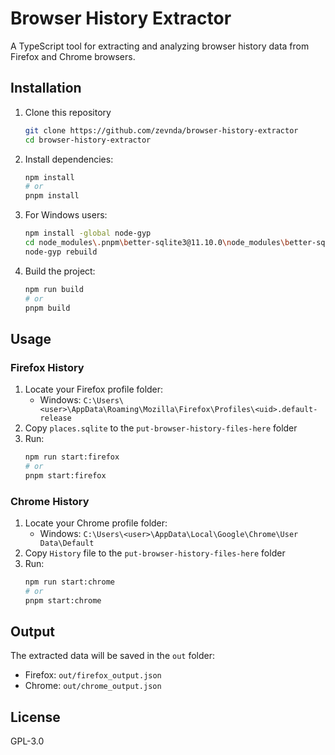# Browser History Extractor

A TypeScript tool for extracting and analyzing browser history data from Firefox and Chrome browsers.

## Installation

1. Clone this repository
   ```bash
   git clone https://github.com/zevnda/browser-history-extractor
   cd browser-history-extractor
   ```
2. Install dependencies:
   ```bash
   npm install
   # or
   pnpm install
   ```
3. For Windows users:
   ```bash
   npm install -global node-gyp
   cd node_modules\.pnpm\better-sqlite3@11.10.0\node_modules\better-sqlite3
   node-gyp rebuild
   ```
4. Build the project:
   ```bash
   npm run build
   # or
   pnpm build
   ```

## Usage

### Firefox History

1. Locate your Firefox profile folder:
   - Windows: `C:\Users\<user>\AppData\Roaming\Mozilla\Firefox\Profiles\<uid>.default-release`
2. Copy `places.sqlite` to the `put-browser-history-files-here` folder
3. Run:
   ```bash
   npm run start:firefox
   # or
   pnpm start:firefox
   ```

### Chrome History

1. Locate your Chrome profile folder:
   - Windows: `C:\Users\<user>\AppData\Local\Google\Chrome\User Data\Default`
2. Copy `History` file to the `put-browser-history-files-here` folder
3. Run:
   ```bash
   npm run start:chrome
   # or
   pnpm start:chrome
   ```

## Output

The extracted data will be saved in the `out` folder:
- Firefox: `out/firefox_output.json`
- Chrome: `out/chrome_output.json`

## License

GPL-3.0